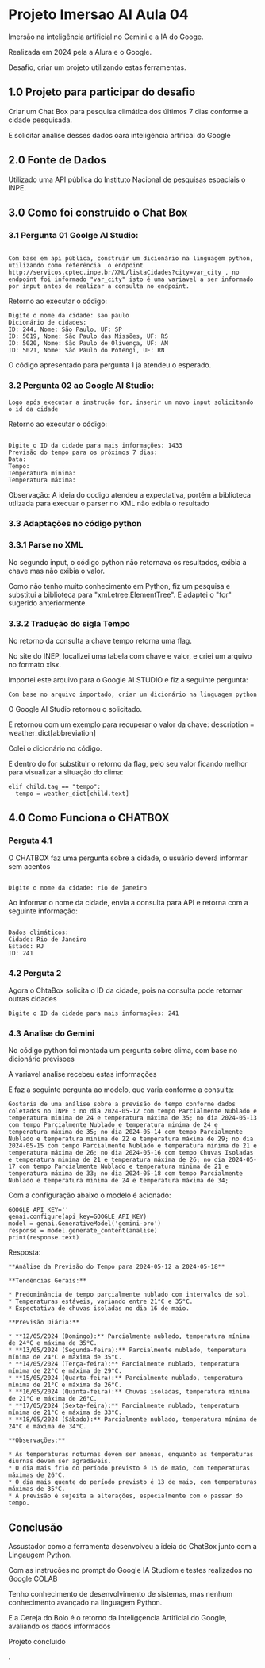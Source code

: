 # Projeto Imersao AI Aula 04

<p>Imersão na inteligência artificial no Gemini e a IA do Googe.</p>
<p></p>Realizada em 2024 pela a Alura e o Google.</p>
<p></p>Desafio, criar um projeto utilizando estas ferramentas.</p>


## 1.0 Projeto para participar do desafio
<p>Criar um Chat Box para pesquisa climática dos últimos 7 dias conforme a cidade pesquisada.</p>
<p>E solicitar análise desses dados oara inteligência artifical do Google</p>

## 2.0 Fonte de Dados 
<p>Utilizado uma API pública do Instituto Nacional de pesquisas espaciais o INPE.</p>

## 3.0 Como foi construido o Chat Box

### 3.1 Pergunta 01 Goolge AI Studio: 

```

Com base em api pública, construir um dicionário na linguagem python, utilizando como referência  o endpoint http://servicos.cptec.inpe.br/XML/listaCidades?city=var_city , no endpoint foi informado "var_city" isto é uma variavel a ser informado por input antes de realizar a consulta no endpoint.
```


<p>Retorno ao executar o código:</p>

```
Digite o nome da cidade: sao paulo
Dicionário de cidades:
ID: 244, Nome: São Paulo, UF: SP
ID: 5019, Nome: São Paulo das Missões, UF: RS
ID: 5020, Nome: São Paulo de Olivença, UF: AM
ID: 5021, Nome: São Paulo do Potengi, UF: RN
```

<p>O código apresentado para pergunta 1 já atendeu o esperado.</p>


### 3.2 Pergunta 02 ao Google AI Studio:

```
Logo após executar a instrução for, inserir um novo input solicitando o id da cidade
```

<p>Retorno ao executar o código: </p>

```

Digite o ID da cidade para mais informações: 1433
Previsão do tempo para os próximos 7 dias:
Data: 
Tempo: 
Temperatura mínima: 
Temperatura máxima:
```

<p>Observação: A ideia do codigo atendeu a expectativa, portém a biblioteca utlizada para execuar o parser no XML não exibia o resultado</p>


### 3.3 Adaptações no código python

### 3.3.1 Parse no XML

<p>No segundo input, o código python não retornava os resultados, exibia a chave mas não exibia o valor.</p>
<p>Como não tenho muito conhecimento em Python, fiz um pesquisa e substitui a biblioteca para "xml.etree.ElementTree". E adaptei o "for" sugerido anteriormente.</p>


### 3.3.2 Tradução do sigla Tempo

<p>No retorno da consulta a chave tempo retorna uma flag.</p>
<p>No site do INEP, localizei uma tabela com chave e valor, e criei um arquivo no formato xlsx.</p>
<p>Importei este arquivo para o Google AI STUDIO e fiz a seguinte pergunta:</p>

```
Com base no arquivo importado, criar um dicionário na linguagem python
```

<p>O Google AI Studio retornou o solicitado.</p>
<p>E retornou com um exemplo para recuperar o valor da chave: description = weather_dict[abbreviation]</p>
<p>Colei o dicionário no código.</p>
<p>E dentro do for substituir o retorno da flag, pelo seu valor ficando melhor para visualizar a situação do clima:</p>


```
elif child.tag == "tempo":
  tempo = weather_dict[child.text]
```


## 4.0 Como Funciona o CHATBOX

### Perguta 4.1
<p>O CHATBOX faz uma pergunta sobre a cidade, o usuário deverá informar sem acentos</p>

```

Digite o nome da cidade: rio de janeiro
```

<p>Ao informar o nome da cidade, envia a consulta para API e retorna com a seguinte informação:</p>

```

Dados climáticos:
Cidade: Rio de Janeiro
Estado: RJ
ID: 241
```

### 4.2 Perguta 2
<p>Agora o ChtaBox solicita o ID da cidade, pois na consulta pode retornar outras cidades</p>

```
Digite o ID da cidade para mais informações: 241
```

### 4.3 Analise do Gemini

<p>No código python foi montada um pergunta sobre clima, com base no dicionário previsoes</p>
<p>A variavel analise recebeu estas informações</p>
<p>E faz a seguinte pergunta ao modelo, que varia conforme a consulta:</p>

```
Gostaria de uma análise sobre a previsão do tempo conforme dados coletados no INPE : no dia 2024-05-12 com tempo Parcialmente Nublado e temperatura minima de 24 e temperatura máxima de 35; no dia 2024-05-13 com tempo Parcialmente Nublado e temperatura minima de 24 e temperatura máxima de 35; no dia 2024-05-14 com tempo Parcialmente Nublado e temperatura minima de 22 e temperatura máxima de 29; no dia 2024-05-15 com tempo Parcialmente Nublado e temperatura minima de 21 e temperatura máxima de 26; no dia 2024-05-16 com tempo Chuvas Isoladas e temperatura minima de 21 e temperatura máxima de 26; no dia 2024-05-17 com tempo Parcialmente Nublado e temperatura minima de 21 e temperatura máxima de 33; no dia 2024-05-18 com tempo Parcialmente Nublado e temperatura minima de 24 e temperatura máxima de 34;
```

Com a configuração abaixo o modelo é acionado:

```
GOOGLE_API_KEY=''      
genai.configure(api_key=GOOGLE_API_KEY)
model = genai.GenerativeModel('gemini-pro')
response = model.generate_content(analise)
print(response.text)
```


Resposta:
```
**Análise da Previsão do Tempo para 2024-05-12 a 2024-05-18**

**Tendências Gerais:**

* Predominância de tempo parcialmente nublado com intervalos de sol.
* Temperaturas estáveis, variando entre 21°C e 35°C.
* Expectativa de chuvas isoladas no dia 16 de maio.

**Previsão Diária:**

* **12/05/2024 (Domingo):** Parcialmente nublado, temperatura mínima de 24°C e máxima de 35°C.
* **13/05/2024 (Segunda-feira):** Parcialmente nublado, temperatura mínima de 24°C e máxima de 35°C.
* **14/05/2024 (Terça-feira):** Parcialmente nublado, temperatura mínima de 22°C e máxima de 29°C.
* **15/05/2024 (Quarta-feira):** Parcialmente nublado, temperatura mínima de 21°C e máxima de 26°C.
* **16/05/2024 (Quinta-feira):** Chuvas isoladas, temperatura mínima de 21°C e máxima de 26°C.
* **17/05/2024 (Sexta-feira):** Parcialmente nublado, temperatura mínima de 21°C e máxima de 33°C.
* **18/05/2024 (Sábado):** Parcialmente nublado, temperatura mínima de 24°C e máxima de 34°C.

**Observações:**

* As temperaturas noturnas devem ser amenas, enquanto as temperaturas diurnas devem ser agradáveis.
* O dia mais frio do período previsto é 15 de maio, com temperaturas máximas de 26°C.
* O dia mais quente do período previsto é 13 de maio, com temperaturas máximas de 35°C.
* A previsão é sujeita a alterações, especialmente com o passar do tempo.
```


## Conclusão

<p> Assustador como a ferramenta desenvolveu a ideia do ChatBox junto com a Lingaugem Python.</p>
<p> Com as instruções no prompt do Google IA Studiom e testes realizados no Google COLAB</p>
<p> Tenho conhecimento de desenvolvimento de sistemas, mas nenhum conhecimento avançado na linguagem Python.</p>
<p> E a Cereja do Bolo é o retorno da Inteligçencia Artificial do Google, avaliando os dados informados </p>
<p> Projeto concluido </p>.
